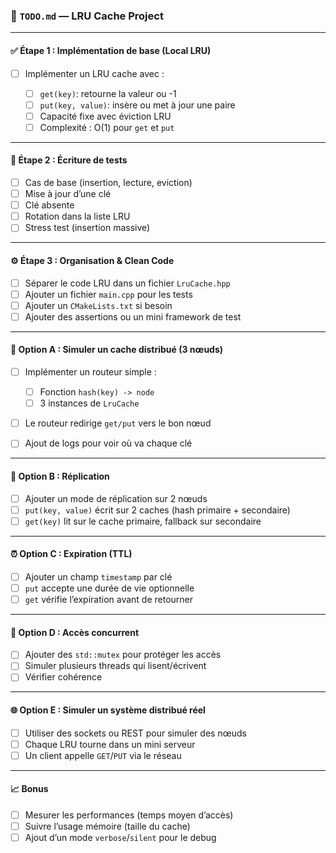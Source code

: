 ### 📝 `TODO.md` — LRU Cache Project

---

#### ✅ **Étape 1 : Implémentation de base (Local LRU)**

* [ ] Implémenter un LRU cache avec :

  * [ ] `get(key)`: retourne la valeur ou -1
  * [ ] `put(key, value)`: insère ou met à jour une paire
  * [ ] Capacité fixe avec éviction LRU
  * [ ] Complexité : O(1) pour `get` et `put`

---

#### 🧪 **Étape 2 : Écriture de tests**

* [ ] Cas de base (insertion, lecture, eviction)
* [ ] Mise à jour d’une clé
* [ ] Clé absente
* [ ] Rotation dans la liste LRU
* [ ] Stress test (insertion massive)

---

#### ⚙️ **Étape 3 : Organisation & Clean Code**

* [ ] Séparer le code LRU dans un fichier `LruCache.hpp`
* [ ] Ajouter un fichier `main.cpp` pour les tests
* [ ] Ajouter un `CMakeLists.txt` si besoin
* [ ] Ajouter des assertions ou un mini framework de test

---

#### 🚀 **Option A : Simuler un cache distribué (3 nœuds)**

* [ ] Implémenter un routeur simple :

  * [ ] Fonction `hash(key) -> node`
  * [ ] 3 instances de `LruCache`
* [ ] Le routeur redirige `get/put` vers le bon nœud
* [ ] Ajout de logs pour voir où va chaque clé

---

#### 🧩 **Option B : Réplication**

* [ ] Ajouter un mode de réplication sur 2 nœuds
* [ ] `put(key, value)` écrit sur 2 caches (hash primaire + secondaire)
* [ ] `get(key)` lit sur le cache primaire, fallback sur secondaire

---

#### ⏰ **Option C : Expiration (TTL)**

* [ ] Ajouter un champ `timestamp` par clé
* [ ] `put` accepte une durée de vie optionnelle
* [ ] `get` vérifie l’expiration avant de retourner

---

#### 🧵 **Option D : Accès concurrent**

* [ ] Ajouter des `std::mutex` pour protéger les accès
* [ ] Simuler plusieurs threads qui lisent/écrivent
* [ ] Vérifier cohérence

---

#### 🌐 **Option E : Simuler un système distribué réel**

* [ ] Utiliser des sockets ou REST pour simuler des nœuds
* [ ] Chaque LRU tourne dans un mini serveur
* [ ] Un client appelle `GET`/`PUT` via le réseau

---

#### 📈 **Bonus**

* [ ] Mesurer les performances (temps moyen d’accès)
* [ ] Suivre l’usage mémoire (taille du cache)
* [ ] Ajout d’un mode `verbose`/`silent` pour le debug
